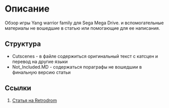 # Описание 

Обзор игры Yang warrior family для Sega Mega Drive. и вспомогательные материалы не вошедшие в статью или помогающие для ее написания.

## Структура

- Cutscenes - в файле содержиться оригинальный текст с катсцен и перевод на другие языки
- Not_Included.MD - содержаться пораграфы не вошедшии в финальную версию статьи

## Ссылки
1. [Статья на Retrodrom](https://retrodrom.games/review/generals-of-the-yang-family/)
